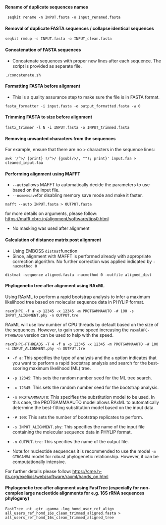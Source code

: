 #### Rename of duplicate sequences names
```
 seqkit rename -n INPUT.fasta -o Input_renamed.fasta
```


#### Removal of duplicate FASTA sequences / collapse identical sequences

```
seqkit rmdup -s INPUT.fasta -o INPUT_clean.fasta               

```
#### Concatenation of FASTA sequences

* Concatenate sequences with proper new lines after each sequence. The script is provided as separate file.

```
./concatenate.sh
```
#### Formatting FASTA before alignment
* This is a quality assurance step to make sure the file is in FASTA format.
```
fasta_formatter -i input.fasta -o output_formatted.fasta -w 0
```
#### Trimming FASTA to size before alignment

```
fastx_trimmer -l N -i INPUT.fasta -o INPUT_trimmed.fasta
```

#### Removing unwanted characters from the sequences

For example, ensure that there are no > characters in the sequence lines:

```
awk '/^>/ {print} !/^>/ {gsub(/>/, ""); print}' input.faa > cleaned_input.faa
```

#### Performing alignment using MAFFT
* ```--auto```allows MAFFT to automatically decide the parameters to use based on the input file.
* ```--nomemsave```for disabling memory save mode and make it faster.
```
mafft --auto INPUT.fasta > OUTPUT.fasta

```

for more details on arguments, please follow: https://mafft.cbrc.jp/alignment/software/tips0.html

* No masking was used after alignment 

#### Calculation of distance matrix post alignment
* Using EMBOSS ```distmat```function 
* Since, alignment with MAFFT is performed already with appropriate correction algorithm. No further correction was applied indicated by ```-nucmethod 0```

```
distmat -sequence aligned.fasta -nucmethod 0 -outfile aligned_dist

```

#### Phylogenetic tree after alignment using RAxML 
Using RAxML to perform a rapid bootstrap analysis to infer a maximum likelihood tree based on molecular sequence data in PHYLIP format. 

```
raxmlHPC -f a -p 12345 -x 12345 -m PROTGAMMAAUTO -# 100 -s INPUT_ALIGNMENT.phy -n OUTPUT.tre

```
RAxML will use low number of CPU threads by default based on the size of the sequences. However, to gain some speed increasing the ```raxmlHPC-PTHREADS``` version can be used to help with the speed.

```
raxmlHPC-PTHREADS -T 4 -f a -p 12345 -x 12345 -m PROTGAMMAAUTO -# 100 -s INPUT_ALIGNMENT.phy -n OUTPUT.tre
```

* ```-f a```: This specifies the type of analysis and the ```a``` option indicates that you want to perform a rapid bootstrap analysis and search for the best-scoring maximum likelihood (ML) tree.
* ```-p 12345```: This sets the random number seed for the ML tree search. 
* ```-x 12345```: This sets the random number seed for the bootstrap analysis. 
* ```-m PROTGAMMAAUTO```: This specifies the substitution model to be used. In this case, the PROTGAMMAAUTO model allows RAxML to automatically determine the best-fitting substitution model based on the input data.
* ```-# 100```: This sets the number of bootstrap replicates to perform.
* ```-s INPUT_ALIGNMENT.phy```: This specifies the name of the input file containing the molecular sequence data in PHYLIP format.
* ```-n OUTPUT.tre```: This specifies the name of the output file. 

* Note:for nucleotide sequences it is recommended to use the model ```-m GTRGAMMA``` model for robust phylogenetic relationship. However, it can be computationally intensive.

For further details please follow: https://cme.h-its.org/exelixis/web/software/raxml/hands_on.html 

#### Phylogenetic tree after alignment using FastTree (especially for non-complex large nucleotide alignments for e.g. 16S rRNA sequences phylogeny)

```
FastTree -nt -gtr -gamma -log homd_user_ref_align all_users_ref_homd_16s_clean_trimmed_aligned.fasta > all_users_ref_homd_16s_clean_trimmed_aligned_tree 
```
